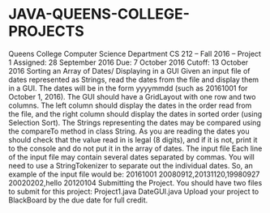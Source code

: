 # JAVA-QUEENS-COLLEGE-PROJECTS
Queens College
Computer Science Department
CS 212 – Fall 2016 – Project 1
Assigned: 28 September 2016
Due: 7 October 2016
Cutoff: 13 October 2016
Sorting an Array of Dates/ Displaying in a GUI
Given an input file of dates represented as Strings, read the dates from the file and display them in a GUI. The dates will be in the form yyyymmdd (such as 20161001 for October 1, 2016). The GUI should have a GridLayout with one row and two columns. The left column should display the dates in the order read from the file, and the right column should display the dates in sorted order (using Selection Sort).
The Strings representing the dates may be compared using the compareTo method in class String. As you are reading the dates you should check that the value read in is legal (8 digits), and if it is not, print it to the console and do not put it in the array of dates.
The input file
Each line of the input file may contain several dates separated by commas. You will need to use a StringTokenizer to separate out the individual dates. So, an example of the input file would be:
20161001
20080912,20131120,19980927
20020202,hello
20120104
Submitting the Project.
You should have two files to submit for this project:
Project1.java
DateGUI.java
Upload your project to BlackBoard by the due date for full credit.
